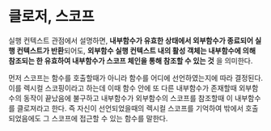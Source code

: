 # 클로저, 스코프

실행 컨텍스트 관점에서 설명하면, **내부함수가 유효한 상태에서 외부함수가 종료되어 실행 컨텍스트가 반환**되어도, **외부함수 실행 컨텍스트 내의 활성 객체는 내부함수에 의해 참조되는 한 유효하여 내부함수가 스코프 체인을 통해 참조할 수 있는 것** 을 의미한다.

먼저 스코프는 함수를 호출할때가 아니라 함수를 어디에 선언하였는지에 따라 결정된다. 이를 렉시컬 스코핑이라고 하는데 이때 함수 안에 또 다른 내부함수가 존재할때 외부함수의 동작이 끝났음에 불구하고 내부함수가 외부함수의 스코프를 참조할때 이 내부함수를 클로져라고 한다. 즉 자신이 선언되었을때의 렉시컬 스코프를 기억하여 밖에서 호출되었음에도 그 스코프에 접근할 수 있는 함수를 말한다.
